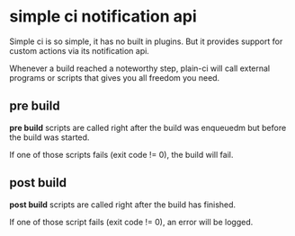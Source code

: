 # simple ci notification api

Simple ci is so simple, it has no built in plugins.
But it provides support for custom actions via its notification api.

Whenever a build reached a noteworthy step, plain-ci will call
external programs or scripts that gives you all freedom you need.

## pre build
**pre build** scripts are called right after the build was enqueuedm but before the
build was started. 

If one of those scripts fails (exit code != 0), the build will fail.

## post build
**post build** scripts are called right after the build has finished.

If one of those script fails (exit code != 0), an error will be logged.
